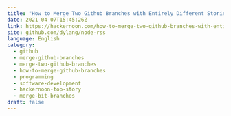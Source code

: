 ```yaml
---
title: "How to Merge Two Github Branches with Entirely Different Stories"
date: 2021-04-07T15:45:26Z
link: https://hackernoon.com/how-to-merge-two-github-branches-with-entirely-different-stories-rk1n356n?source=rss&utm_medium=RSS&utm_source=news.12bit.vn
site: github.com/dylang/node-rss
language: English
category:
  - github
  - merge-github-branches
  - merge-two-github-branches
  - how-to-merge-github-branches
  - programming
  - software-development
  - hackernoon-top-story
  - merge-bit-branches
draft: false
---
```

